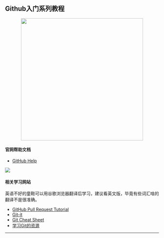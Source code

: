 ## Github入门系列教程

<div align="center">
    <img src="http://5b0988e595225.cdn.sohucs.com/images/20180522/6573988e7f144d068f5aa3d12475d0df.jpeg" width="400px">
    <br>
</div>

#### 官网帮助文档

- [GitHub Help](https://help.github.com/)

![](https://www.git-tower.com/blog/content/posts/54-git-cheat-sheet/git-cheat-sheet-large01.png)


#### 相关学习网站

英语不好的童鞋可以用谷歌浏览器翻译后学习，建议看英文版，毕竟有些词汇啥的翻译不是很准确。

- [GitHub Pull Request Tutorial](https://www.thinkful.com/learn/github-pull-request-tutorial/)
- [Git-it](http://jlord.us/git-it/)
- [Git Cheat Sheet](https://www.git-tower.com/blog/git-cheat-sheet/)
- [学习Git的资源](http://try.github.io/)

_______
